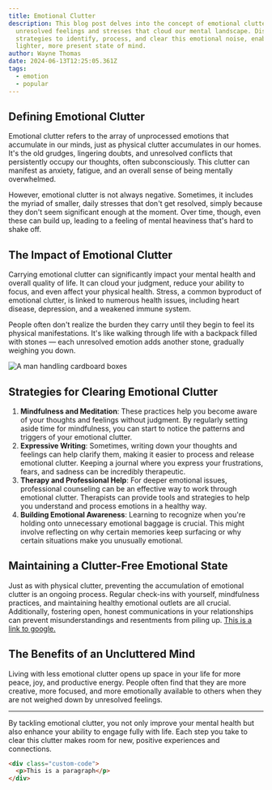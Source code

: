 ```yaml
---
title: Emotional Clutter
description: This blog post delves into the concept of emotional clutter — the
  unresolved feelings and stresses that cloud our mental landscape. Discover
  strategies to identify, process, and clear this emotional noise, enabling a
  lighter, more present state of mind.
author: Wayne Thomas
date: 2024-06-13T12:25:05.361Z
tags:
  - emotion
  - popular
---
```

## **Defining Emotional Clutter**

Emotional clutter refers to the array of unprocessed emotions that accumulate in our minds, just as physical clutter accumulates in our homes. It's the old grudges, lingering doubts, and unresolved conflicts that persistently occupy our thoughts, often subconsciously. This clutter can manifest as anxiety, fatigue, and an overall sense of being mentally overwhelmed.

However, emotional clutter is not always negative. Sometimes, it includes the myriad of smaller, daily stresses that don't get resolved, simply because they don't seem significant enough at the moment. Over time, though, even these can build up, leading to a feeling of mental heaviness that's hard to shake off.

## **The Impact of Emotional Clutter**

Carrying emotional clutter can significantly impact your mental health and overall quality of life. It can cloud your judgment, reduce your ability to focus, and even affect your physical health. Stress, a common byproduct of emotional clutter, is linked to numerous health issues, including heart disease, depression, and a weakened immune system.

People often don't realize the burden they carry until they begin to feel its physical manifestations. It's like walking through life with a backpack filled with stones — each unresolved emotion adds another stone, gradually weighing you down.

![A man handling cardboard boxes](/static/img/blog-image-1.png "A man handling cardboard boxes")

## **Strategies for Clearing Emotional Clutter**

1. **Mindfulness and Meditation**: These practices help you become aware of your thoughts and feelings without judgment. By regularly setting aside time for mindfulness, you can start to notice the patterns and triggers of your emotional clutter.
2. **Expressive Writing**: Sometimes, writing down your thoughts and feelings can help clarify them, making it easier to process and release emotional clutter. Keeping a journal where you express your frustrations, fears, and sadness can be incredibly therapeutic.
3. **Therapy and Professional Help**: For deeper emotional issues, professional counseling can be an effective way to work through emotional clutter. Therapists can provide tools and strategies to help you understand and process emotions in a healthy way.
4. **Building Emotional Awareness**: Learning to recognize when you're holding onto unnecessary emotional baggage is crucial. This might involve reflecting on why certain memories keep surfacing or why certain situations make you unusually emotional.

## Maintaining a Clutter-Free Emotional State

Just as with physical clutter, preventing the accumulation of emotional clutter is an ongoing process. Regular check-ins with yourself, mindfulness practices, and maintaining healthy emotional outlets are all crucial. Additionally, fostering open, honest communications in your relationships can prevent misunderstandings and resentments from piling up. [This is a link to google.](https://google.com)

## **The Benefits of an Uncluttered Mind**

Living with less emotional clutter opens up space in your life for more peace, joy, and productive energy. People often find that they are more creative, more focused, and more emotionally available to others when they are not weighed down by unresolved feelings.

- - -

By tackling emotional clutter, you not only improve your mental health but also enhance your ability to engage fully with life. Each step you take to clear this clutter makes room for new, positive experiences and connections.

```html
<div class="custom-code">
  <p>This is a paragraph</p>
</div>
```